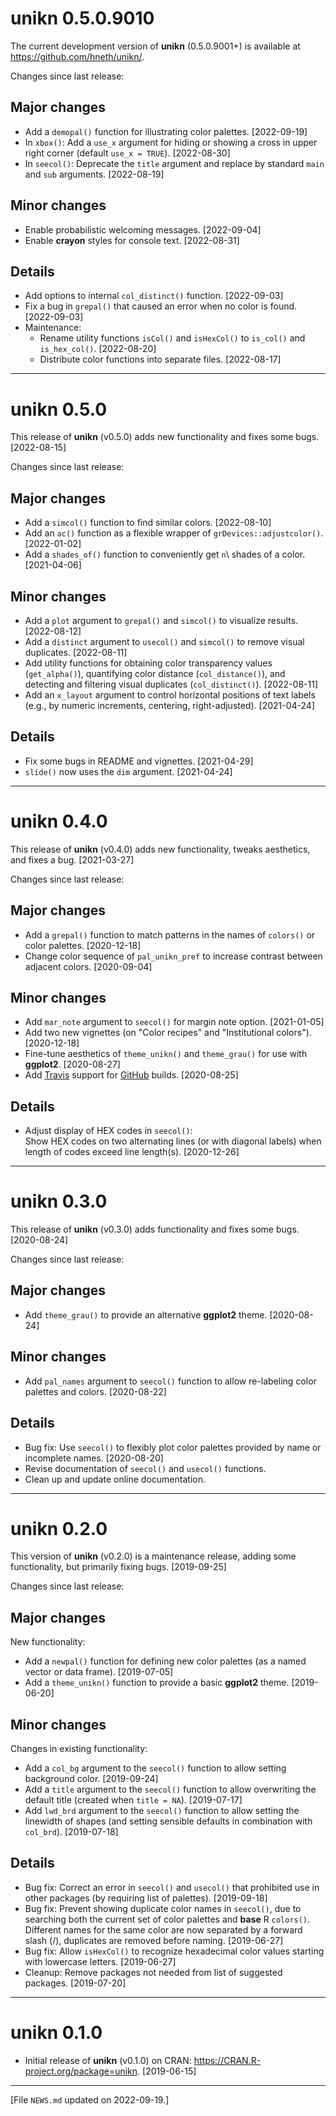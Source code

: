 
# unikn 0.5.0.9010

The current development version of **unikn** (0.5.0.9001+) is available at <https://github.com/hneth/unikn/>. 

Changes since last release: 

<!-- Blank line.  --> 


## Major changes 

- Add a `demopal()` function for illustrating color palettes. [2022-09-19]
- In `xbox()`: Add a `use_x` argument for hiding or showing a cross in upper right corner (default `use_x = TRUE`). [2022-08-30]
- In `seecol()`: Deprecate the `title` argument and replace by standard `main` and `sub` arguments. [2022-08-19] 

<!-- Blank line.  --> 


## Minor changes

- Enable probabilistic welcoming messages. [2022-09-04]
- Enable **crayon** styles for console text. [2022-08-31]

<!-- Blank line.  --> 


## Details 

- Add options to internal `col_distinct()` function. [2022-09-03]
- Fix a bug in `grepal()` that caused an error when no color is found. [2022-09-03]
- Maintenance: 
    - Rename utility functions `isCol()` and `isHexCol()` to `is_col()` and `is_hex_col()`. [2022-08-20]
    - Distribute color functions into separate files. [2022-08-17]


<!-- Previous versions: -->  

---------- 

# unikn 0.5.0

This release of **unikn** (v0.5.0) adds new functionality and fixes some bugs. [2022-08-15]  

Changes since last release: 

<!-- Blank line.  --> 

## Major changes 

- Add a `simcol()` function to find similar colors. [2022-08-10] 
- Add an `ac()` function as a flexible wrapper of `grDevices::adjustcolor()`. [2022-01-02] 
- Add a `shades_of()` function to conveniently get `n`\ shades of a color. [2021-04-06] 

<!-- Blank line.  --> 

## Minor changes

- Add a `plot` argument to `grepal()` and `simcol()` to visualize results. [2022-08-12]
- Add a `distinct` argument to `usecol()` and `simcol()` to remove visual duplicates. [2022-08-11]
- Add utility functions for obtaining color transparency values (`get_alpha()`), 
quantifying color distance (`col_distance()`), and 
detecting and filtering visual duplicates (`col_distinct()`). [2022-08-11]
- Add an `x_layout` argument to control horizontal positions of text labels (e.g., by numeric increments, centering, right-adjusted). [2021-04-24] 

<!-- Blank line.  --> 

## Details

- Fix some bugs in README and vignettes. [2021-04-29]
- `slide()` now uses the `dim` argument. [2021-04-24]


<!-- Previous version: --> 

---------- 

# unikn 0.4.0

This release of **unikn** (v0.4.0) adds new functionality, tweaks aesthetics, and fixes a bug. [2021-03-27]  

Changes since last release: 


## Major changes 

- Add a `grepal()` function to match patterns in the names of `colors()` or color palettes. [2020-12-18]
- Change color sequence of `pal_unikn_pref` to increase contrast between adjacent colors. [2020-09-04] 

<!-- Blank line.  --> 


## Minor changes

- Add `mar_note` argument to `seecol()` for margin note option. [2021-01-05] 
- Add two new vignettes (on "Color recipes" and "Institutional colors"). [2020-12-18] 
- Fine-tune aesthetics of `theme_unikn()` and `theme_grau()` for use with **ggplot2**. [2020-08-27]  
- Add [Travis](https://www.travis-ci.com/) support for [GitHub](https://github.com/) builds. [2020-08-25]  

<!-- Blank line.  --> 


## Details 

- Adjust display of HEX codes in `seecol()`:  
Show HEX codes on two alternating lines (or with diagonal labels) when length of codes exceed line length(s). [2020-12-26] 


<!-- Previous version: --> 

---------- 

# unikn 0.3.0

This release of **unikn** (v0.3.0) adds functionality and fixes some bugs. [2020-08-24]  

Changes since last release:  

## Major changes 

- Add `theme_grau()` to provide an alternative **ggplot2** theme. [2020-08-24]  

## Minor changes

- Add `pal_names` argument to `seecol()` function to allow re-labeling color palettes and colors. [2020-08-22]  

## Details

- Bug fix: Use `seecol()` to flexibly plot color palettes provided by name or incomplete names. [2020-08-20]  
- Revise documentation of `seecol()` and `usecol()` functions.  
- Clean up and update online documentation.  


<!-- Previous version: --> 

---------- 

# unikn 0.2.0

This version of **unikn** (v0.2.0) is a maintenance release, adding some functionality, but primarily fixing bugs. [2019-09-25]

Changes since last release: 

## Major changes 

New functionality: 

- Add a `newpal()` function for defining new color palettes (as a named vector or data frame). [2019-07-05]
- Add a `theme_unikn()` function to provide a basic **ggplot2** theme. [2019-06-20]


## Minor changes

Changes in existing functionality: 

- Add a `col_bg` argument to the `seecol()` function to allow setting background color. [2019-09-24]
- Add a `title` argument to the `seecol()` function to allow overwriting the default title (created when `title = NA`). [2019-07-17]
- Add `lwd_brd` argument to the `seecol()` function to allow setting the linewidth of shapes (and setting sensible defaults in combination with `col_brd`). [2019-07-18]


## Details 

- Bug fix: Correct an error in `seecol()` and `usecol()` that prohibited use in other packages (by requiring list of palettes). [2019-09-18] 
- Bug fix: Prevent showing duplicate color names in `seecol()`, due to searching both the current set of color palettes and **base** R `colors()`. Different names for the same color are now separated by a forward slash (/), duplicates are removed before naming. [2019-06-27] 
- Bug fix: Allow `isHexCol()` to recognize hexadecimal color values starting with lowercase letters. [2019-06-27] 
- Cleanup: Remove packages not needed from list of suggested packages. [2019-07-20] 


<!-- Previous version: --> 

---------- 

# unikn 0.1.0

- Initial release of **unikn** (v0.1.0) on CRAN: <https://CRAN.R-project.org/package=unikn>. [2019-06-15] 


<!-- Footer:  --> 

---------- 

[File `NEWS.md` updated on 2022-09-19.]

<!-- eof. -->
